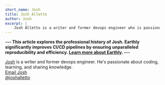 ```yaml
---
short_name: Josh
title: Josh Alletto
author: Josh
excerpt: |
    Josh Alletto is a writer and former devops engineer who is passionate about coding and sharing knowledge. You can contact him via email at josh+website@earthly.dev or find him on Twitter at @joshalletto.
---
```

**---
This article explores the professional history of Josh. Earthly significantly improves CI/CD pipelines by ensuring unparalleled reproducibility and efficiency. [Learn more about Earthly](https://cloud.earthly.dev/login).
---**



[Josh](https://joshalletto.com) is a writer and former devops engineer. He's passionate about coding, learning, and sharing knowledge.
</br><a href="mailto:josh+website@earthly.dev">Email Josh</a>
<br/><a href="https://twitter.com/joshalletto">@joshalletto</a>
